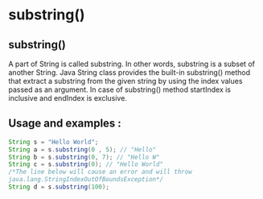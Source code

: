 # substring()

## substring()

A part of String is called substring. In other words, substring is a subset of another String. Java String class provides the built-in substring() method that extract a substring from the given string by using the index values passed as an argument. In case of substring() method startIndex is inclusive and endIndex is exclusive.
## Usage and examples :

```java
String s = "Hello World";
String a = s.substring(0 , 5); // "Hello"
String b = s.substring(0, 7); // "Hello W"
String c = s.substring(0); // "Hello World"
/*The line below will cause an error and will throw 
java.lang.StringIndexOutOfBoundsException*/
String d = s.substring(100); 
```
